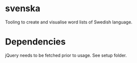 # svenska
Tooling to create and visualise word lists of Swedish language.  
# Dependencies
jQuery needs to be fetched prior to usage. See setup folder.

